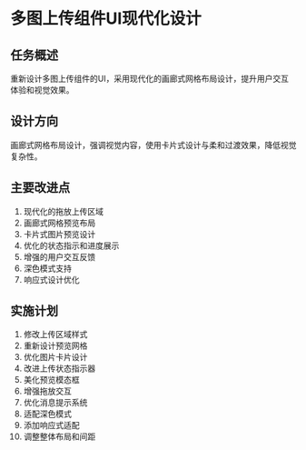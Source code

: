 # 多图上传组件UI现代化设计

## 任务概述
重新设计多图上传组件的UI，采用现代化的画廊式网格布局设计，提升用户交互体验和视觉效果。

## 设计方向
画廊式网格布局设计，强调视觉内容，使用卡片式设计与柔和过渡效果，降低视觉复杂性。

## 主要改进点
1. 现代化的拖放上传区域
2. 画廊式网格预览布局
3. 卡片式图片预览设计
4. 优化的状态指示和进度展示
5. 增强的用户交互反馈
6. 深色模式支持
7. 响应式设计优化

## 实施计划
1. 修改上传区域样式
2. 重新设计预览网格
3. 优化图片卡片设计
4. 改进上传状态指示器
5. 美化预览模态框
6. 增强拖放交互
7. 优化消息提示系统
8. 适配深色模式
9. 添加响应式适配
10. 调整整体布局和间距